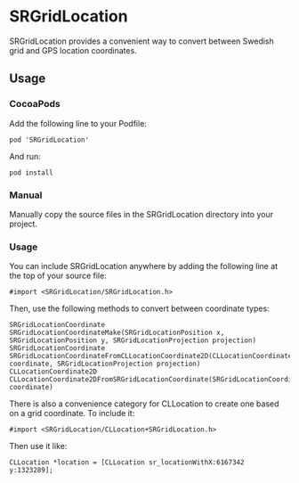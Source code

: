# SRGridLocation

SRGridLocation provides a convenient way to convert between Swedish grid and GPS location coordinates.

## Usage

### CocoaPods

Add the following line to your Podfile:

	pod 'SRGridLocation'

And run:

	pod install

### Manual

Manually copy the source files in the SRGridLocation directory into your project.

### Usage

You can include SRGridLocation anywhere by adding the following line at the top of your source file:

	#import <SRGridLocation/SRGridLocation.h>

Then, use the following methods to convert between coordinate types:

	SRGridLocationCoordinate SRGridLocationCoordinateMake(SRGridLocationPosition x, SRGridLocationPosition y, SRGridLocationProjection projection)
	SRGridLocationCoordinate SRGridLocationCoordinateFromCLLocationCoordinate2D(CLLocationCoordinate2D coordinate, SRGridLocationProjection projection)
	CLLocationCoordinate2D CLLocationCoordinate2DFromSRGridLocationCoordinate(SRGridLocationCoordinate coordinate)

There is also a convenience category for CLLocation to create one based on a grid coordinate. To include it:

	#import <SRGridLocation/CLLocation+SRGridLocation.h>

Then use it like:

	CLLocation *location = [CLLocation sr_locationWithX:6167342 y:1323289];